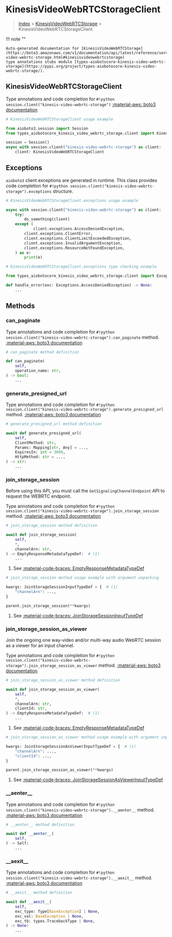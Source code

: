 # KinesisVideoWebRTCStorageClient

> [Index](../README.md) > [KinesisVideoWebRTCStorage](./README.md) > KinesisVideoWebRTCStorageClient

!!! note ""

    Auto-generated documentation for [KinesisVideoWebRTCStorage](https://boto3.amazonaws.com/v1/documentation/api/latest/reference/services/kinesis-video-webrtc-storage.html#kinesisvideowebrtcstorage)
    type annotations stubs module [types-aiobotocore-kinesis-video-webrtc-storage](https://pypi.org/project/types-aiobotocore-kinesis-video-webrtc-storage/).

## KinesisVideoWebRTCStorageClient

Type annotations and code completion for `#!python session.client("kinesis-video-webrtc-storage")`
[:material-aws: boto3 documentation](https://boto3.amazonaws.com/v1/documentation/api/latest/reference/services/kinesis-video-webrtc-storage.html#KinesisVideoWebRTCStorage.Client)

```python
# KinesisVideoWebRTCStorageClient usage example

from aioboto3.session import Session
from types_aiobotocore_kinesis_video_webrtc_storage.client import KinesisVideoWebRTCStorageClient

session = Session()
async with session.client("kinesis-video-webrtc-storage") as client:
    client: KinesisVideoWebRTCStorageClient
```

## Exceptions


`aioboto3` client exceptions are generated in runtime.
This class provides code completion for `#!python session.client("kinesis-video-webrtc-storage").exceptions` structure.

```python
# KinesisVideoWebRTCStorageClient.exceptions usage example

async with session.client("kinesis-video-webrtc-storage") as client:
    try:
        do_something(client)
    except (
            client.exceptions.AccessDeniedException,
        client.exceptions.ClientError,
        client.exceptions.ClientLimitExceededException,
        client.exceptions.InvalidArgumentException,
        client.exceptions.ResourceNotFoundException,
    ) as e:
        print(e)
```

```python
# KinesisVideoWebRTCStorageClient.exceptions type checking example

from types_aiobotocore_kinesis_video_webrtc_storage.client import Exceptions

def handle_error(exc: Exceptions.AccessDeniedException) -> None:
    ...
```


## Methods


### can\_paginate



Type annotations and code completion for `#!python session.client("kinesis-video-webrtc-storage").can_paginate` method.
[:material-aws: boto3 documentation](https://boto3.amazonaws.com/v1/documentation/api/latest/reference/services/kinesis-video-webrtc-storage.html#KinesisVideoWebRTCStorage.Client)

```python
# can_paginate method definition

def can_paginate(
    self,
    operation_name: str,
) -> bool:
    ...
```


### generate\_presigned\_url



Type annotations and code completion for `#!python session.client("kinesis-video-webrtc-storage").generate_presigned_url` method.
[:material-aws: boto3 documentation](https://boto3.amazonaws.com/v1/documentation/api/latest/reference/services/kinesis-video-webrtc-storage.html#KinesisVideoWebRTCStorage.Client)

```python
# generate_presigned_url method definition

await def generate_presigned_url(
    self,
    ClientMethod: str,
    Params: Mapping[str, Any] = ...,
    ExpiresIn: int = 3600,
    HttpMethod: str = ...,
) -> str:
    ...
```


### join\_storage\_session

Before using this API, you must call the
<code>GetSignalingChannelEndpoint</code> API to request the WEBRTC endpoint.

Type annotations and code completion for `#!python session.client("kinesis-video-webrtc-storage").join_storage_session` method.
[:material-aws: boto3 documentation](https://boto3.amazonaws.com/v1/documentation/api/latest/reference/services/kinesis-video-webrtc-storage.html#KinesisVideoWebRTCStorage.Client)

```python
# join_storage_session method definition

await def join_storage_session(
    self,
    *,
    channelArn: str,
) -> EmptyResponseMetadataTypeDef:  # (1)
    ...
```

1. See [:material-code-braces: EmptyResponseMetadataTypeDef](./type_defs.md#emptyresponsemetadatatypedef)


```python
# join_storage_session method usage example with argument unpacking

kwargs: JoinStorageSessionInputTypeDef = {  # (1)
    "channelArn": ...,
}

parent.join_storage_session(**kwargs)
```

1. See [:material-code-braces: JoinStorageSessionInputTypeDef](./type_defs.md#joinstoragesessioninputtypedef)

### join\_storage\_session\_as\_viewer

Join the ongoing one way-video and/or multi-way audio WebRTC session as a
viewer for an input channel.

Type annotations and code completion for `#!python session.client("kinesis-video-webrtc-storage").join_storage_session_as_viewer` method.
[:material-aws: boto3 documentation](https://boto3.amazonaws.com/v1/documentation/api/latest/reference/services/kinesis-video-webrtc-storage.html#KinesisVideoWebRTCStorage.Client)

```python
# join_storage_session_as_viewer method definition

await def join_storage_session_as_viewer(
    self,
    *,
    channelArn: str,
    clientId: str,
) -> EmptyResponseMetadataTypeDef:  # (1)
    ...
```

1. See [:material-code-braces: EmptyResponseMetadataTypeDef](./type_defs.md#emptyresponsemetadatatypedef)


```python
# join_storage_session_as_viewer method usage example with argument unpacking

kwargs: JoinStorageSessionAsViewerInputTypeDef = {  # (1)
    "channelArn": ...,
    "clientId": ...,
}

parent.join_storage_session_as_viewer(**kwargs)
```

1. See [:material-code-braces: JoinStorageSessionAsViewerInputTypeDef](./type_defs.md#joinstoragesessionasviewerinputtypedef)

### \_\_aenter\_\_



Type annotations and code completion for `#!python session.client("kinesis-video-webrtc-storage").__aenter__` method.
[:material-aws: boto3 documentation](https://boto3.amazonaws.com/v1/documentation/api/latest/reference/services/kinesis-video-webrtc-storage.html#KinesisVideoWebRTCStorage.Client)

```python
# __aenter__ method definition

await def __aenter__(
    self,
) -> Self:
    ...
```


### \_\_aexit\_\_



Type annotations and code completion for `#!python session.client("kinesis-video-webrtc-storage").__aexit__` method.
[:material-aws: boto3 documentation](https://boto3.amazonaws.com/v1/documentation/api/latest/reference/services/kinesis-video-webrtc-storage.html#KinesisVideoWebRTCStorage.Client)

```python
# __aexit__ method definition

await def __aexit__(
    self,
    exc_type: Type[BaseException] | None,
    exc_val: BaseException | None,
    exc_tb: types.TracebackType | None,
) -> None:
    ...
```





